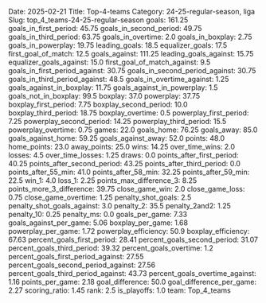 Date: 2025-02-21
Title: Top-4-teams
Category: 24-25-regular-season, liga
Slug: top_4_teams-24-25-regular-season
goals: 161.25
goals_in_first_period: 45.75
goals_in_second_period: 49.75
goals_in_third_period: 63.75
goals_in_overtime: 2.0
goals_in_boxplay: 2.75
goals_in_powerplay: 19.75
leading_goals: 18.5
equalizer_goals: 17.5
first_goal_of_match: 12.5
goals_against: 111.25
leading_goals_against: 15.75
equalizer_goals_against: 15.0
first_goal_of_match_against: 9.5
goals_in_first_period_against: 30.75
goals_in_second_period_against: 30.75
goals_in_third_period_against: 48.5
goals_in_overtime_against: 1.25
goals_against_in_boxplay: 11.75
goals_against_in_powerplay: 1.5
goals_not_in_boxplay: 99.5
boxplay: 37.0
powerplay: 37.75
boxplay_first_period: 7.75
boxplay_second_period: 10.0
boxplay_third_period: 18.75
boxplay_overtime: 0.5
powerplay_first_period: 7.25
powerplay_second_period: 14.25
powerplay_third_period: 15.5
powerplay_overtime: 0.75
games: 22.0
goals_home: 76.25
goals_away: 85.0
goals_against_home: 59.25
goals_against_away: 52.0
points: 48.0
home_points: 23.0
away_points: 25.0
wins: 14.25
over_time_wins: 2.0
losses: 4.5
over_time_losses: 1.25
draws: 0.0
points_after_first_period: 40.25
points_after_second_period: 43.25
points_after_third_period: 0.0
points_after_55_min: 41.0
points_after_58_min: 32.25
points_after_59_min: 22.5
win_1: 4.0
loss_1: 2.25
points_max_difference_3: 8.25
points_more_3_difference: 39.75
close_game_win: 2.0
close_game_loss: 0.75
close_game_overtime: 1.25
penalty_shot_goals: 2.5
penalty_shot_goals_against: 3.0
penalty_2: 35.5
penalty_2and2: 1.25
penalty_10: 0.25
penalty_ms: 0.0
goals_per_game: 7.33
goals_against_per_game: 5.06
boxplay_per_game: 1.68
powerplay_per_game: 1.72
powerplay_efficiency: 50.9
boxplay_efficiency: 67.63
percent_goals_first_period: 28.41
percent_goals_second_period: 31.07
percent_goals_third_period: 39.32
percent_goals_overtime: 1.2
percent_goals_first_period_against: 27.55
percent_goals_second_period_against: 27.56
percent_goals_third_period_against: 43.73
percent_goals_overtime_against: 1.16
points_per_game: 2.18
goal_difference: 50.0
goal_difference_per_game: 2.27
scoring_ratio: 1.45
rank: 2.5
is_playoffs: 1.0
team: Top_4_teams
